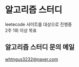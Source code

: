 # 알고리즘 스터디 
leetecode 사이트를 대상으로 진행중<br> 
2주 1회 이상 목표<br>


## 알고리즘 스터디 문의 메일
whtngus3232@naver.com

